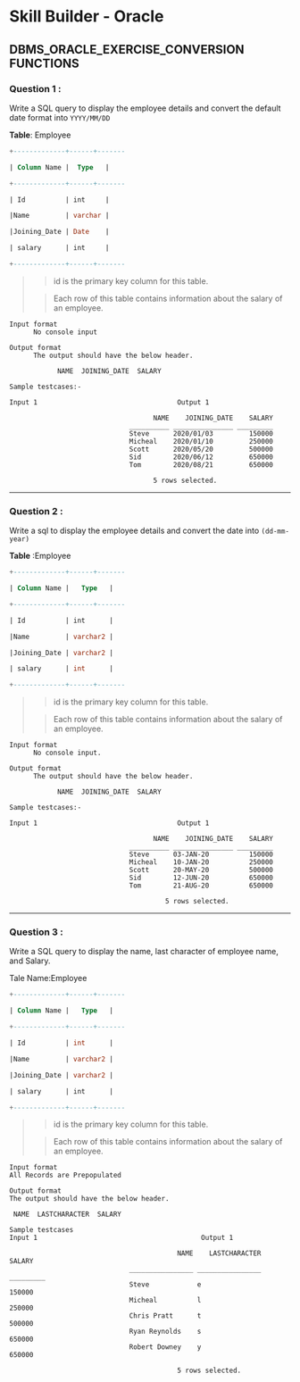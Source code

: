# Skill Builder - Oracle

## DBMS_ORACLE_EXERCISE_CONVERSION FUNCTIONS 

### Question 1 :


Write a SQL query to display the employee details and convert the default date format into `YYYY/MM/DD`

**Table**: Employee
```sql
+-------------+------+-------

| Column Name |  Type   |

+-------------+------+-------

| Id          | int     |

|Name         | varchar |

|Joining_Date | Date    |

| salary      | int     |

+-------------+------+-------
```

>> id is the primary key column for this table.
>
>> Each row of this table contains information about the salary of an employee.

```
Input format
      No console input

Output format
      The output should have the below header.

            NAME  JOINING_DATE  SALARY 

Sample testcases:-

Input 1                                   Output 1

                                    NAME    JOINING_DATE    SALARY 
                              __________ _______________ _________ 
                              Steve      2020/01/03         150000 
                              Micheal    2020/01/10         250000 
                              Scott      2020/05/20         500000 
                              Sid        2020/06/12         650000 
                              Tom        2020/08/21         650000 

                                    5 rows selected. 
```

---

### Question 2 :

Write a sql to display the employee details and convert the date into `(dd-mm-year)`

**Table** :Employee
```sql
+-------------+------+-------

| Column Name |   Type   |

+-------------+------+-------

| Id          | int      |

|Name         | varchar2 |

|Joining_Date | varchar2 |

| salary      | int      |

+-------------+------+-------
```

>> id is the primary key column for this table.
>
>> Each row of this table contains information about the salary of an employee.

```
Input format
      No console input.

Output format
      The output should have the below header.

            NAME  JOINING_DATE  SALARY

Sample testcases:-

Input 1                                   Output 1

                                    NAME    JOINING_DATE    SALARY 
                              __________ _______________ _________ 
                              Steve      03-JAN-20          150000 
                              Micheal    10-JAN-20          250000 
                              Scott      20-MAY-20          500000 
                              Sid        12-JUN-20          650000 
                              Tom        21-AUG-20          650000 

                                       5 rows selected. 
```

---

### Question 3 :

Write a SQL query to display the name, last character of employee name, and Salary.

Tale Name:Employee
```sql
+-------------+------+-------

| Column Name |   Type   |

+-------------+------+-------

| Id          | int      |

|Name         | varchar2 |

|Joining_Date | varchar2 |

| salary      | int      |

+-------------+------+-------
```

>> id is the primary key column for this table.
>
>> Each row of this table contains information about the salary of an employee.

```
Input format
All Records are Prepopulated

Output format
The output should have the below header.

 NAME  LASTCHARACTER  SALARY 

Sample testcases
Input 1                                         Output 1

                                          NAME    LASTCHARACTER    SALARY 
                              ________________ ________________ _________ 
                              Steve            e                   150000 
                              Micheal          l                   250000 
                              Chris Pratt      t                   500000 
                              Ryan Reynolds    s                   650000 
                              Robert Downey    y                   650000 

                                          5 rows selected.
```
